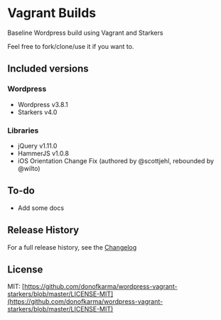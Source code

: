 Vagrant Builds
====================

Baseline Wordpress build using Vagrant and Starkers

Feel free to fork/clone/use it if you want to.


Included versions
---------------------

### Wordpress
- Wordpress v3.8.1
- Starkers v4.0

### Libraries
- jQuery v1.11.0
- HammerJS v1.0.8
- iOS Orientation Change Fix (authored by @scottjehl, rebounded by @wilto)


To-do
---------------------

- Add some docs


Release History
---------------------

For a full release history, see the [Changelog](https://github.com/donofkarma/wordpress-vagrant-starkers/blob/master/CHANGELOG.md)


License
---------------------

MIT: [https://github.com/donofkarma/wordpress-vagrant-starkers/blob/master/LICENSE-MIT](https://github.com/donofkarma/wordpress-vagrant-starkers/blob/master/LICENSE-MIT)
